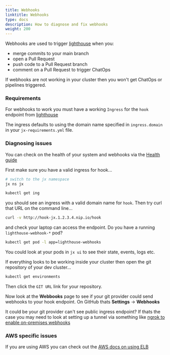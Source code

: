 ```yaml
---
title: Webhooks
linktitle: Webhooks
type: docs
description: How to diagnose and fix webhooks
weight: 200
---
```


Webhooks are used to trigger [lighthouse](https://github.com/jenkins-x/lighthouse) when you:

* merge commits to your main branch 
* open a Pull Request
* push code to a Pull Request branch
* comment on a Pull Request to trigger ChatOps

If webhooks are not working in your cluster then you won't get ChatOps or pipelines triggered.

### Requirements

For webhooks to work you must have a working `Ingress` for the `hook` endpoint from [lighthouse](https://github.com/jenkins-x/lighthouse)

The ingress defaults to using the domain name specified in `ingress.domain` in your `jx-requirements.yml` file.


### Diagnosing issues
        
You can check on the health of your system and webhooks via the [Health guide](/v3/admin/setup/health/)

First make sure you have a valid ingress for hook...

```bash 
# switch to the jx namespace
jx ns jx

kubectl get ing
```

you should see an ingress with a valid domain name for `hook`. Then try curl that URL on the command line...

```bash
curl -v http://hook-jx.1.2.3.4.nip.io/hook
```

and check your laptop can access the endpoint. Do you have a running `lighthouse-webhook-*` pod?

```bash
kubectl get pod -l app=lighthouse-webhooks
```

You could look at your pods in `jx ui` to see their state, events, logs etc.

If everything looks to be working inside your cluster then open the git repository of your dev cluster...

```bash
kubectl get environments
```

Then click the `GIT URL` link for your repository.

Now look at the **Webbooks** page to see if your git provider could send webhooks to your hook endpoint. On GitHub thats **Settings** ->  **Webhooks**

It could be your git provider can't see public ingress endpoint? If thats the case you may need to look at setting up a tunnel via something like [ngrok to enable on-premises webhooks](/v3/admin/platforms/on-premises/#enable-webhooks) 

### AWS specific issues

If you are using AWS you can check out the [AWS docs on using ELB](https://docs.aws.amazon.com/Route53/latest/DeveloperGuide/routing-to-elb-load-balancer.html)
